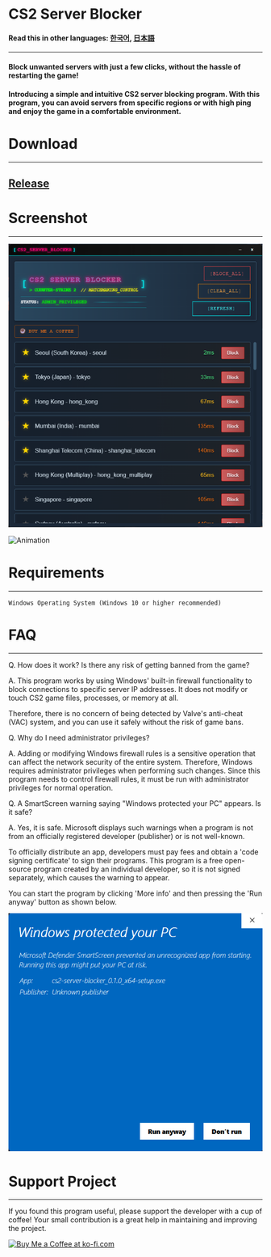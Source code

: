 # CS2 Server Blocker

#### Read this in other languages: [한국어](README_KR.md), [日本語](README_JP.md)

--- 

#### Block unwanted servers with just a few clicks, without the hassle of restarting the game!

#### Introducing a simple and intuitive CS2 server blocking program. With this program, you can avoid servers from specific regions or with high ping and enjoy the game in a comfortable environment.

# Download

---

## [Release](https://github.com/devsepnine/cs2-server-blocker-p/releases)

# Screenshot

---

![Screenshot](assets/main.png)

![Animation](assets/animation.gif)


# Requirements

---

    Windows Operating System (Windows 10 or higher recommended)

# FAQ

---

Q. How does it work? Is there any risk of getting banned from the game?

A. This program works by using Windows' built-in firewall functionality to block connections to specific server IP addresses. It does not modify or touch CS2 game files, processes, or memory at all.

Therefore, there is no concern of being detected by Valve's anti-cheat (VAC) system, and you can use it safely without the risk of game bans.

Q. Why do I need administrator privileges?

A. Adding or modifying Windows firewall rules is a sensitive operation that can affect the network security of the entire system. Therefore, Windows requires administrator privileges when performing such changes. Since this program needs to control firewall rules, it must be run with administrator privileges for normal operation.

Q. A SmartScreen warning saying "Windows protected your PC" appears. Is it safe?

A. Yes, it is safe. Microsoft displays such warnings when a program is not from an officially registered developer (publisher) or is not well-known.

To officially distribute an app, developers must pay fees and obtain a 'code signing certificate' to sign their programs. This program is a free open-source program created by an individual developer, so it is not signed separately, which causes the warning to appear.

You can start the program by clicking 'More info' and then pressing the 'Run anyway' button as shown below.

![image](assets/smart_screen.png)

# Support Project

---

If you found this program useful, please support the developer with a cup of coffee! Your small contribution is a great help in maintaining and improving the project.

<a href='https://ko-fi.com/J3J61J1D3M' target='_blank'><img height='36' style='border:0px;height:36px;' src='https://storage.ko-fi.com/cdn/kofi6.png?v=6' border='0' alt='Buy Me a Coffee at ko-fi.com' /></a>